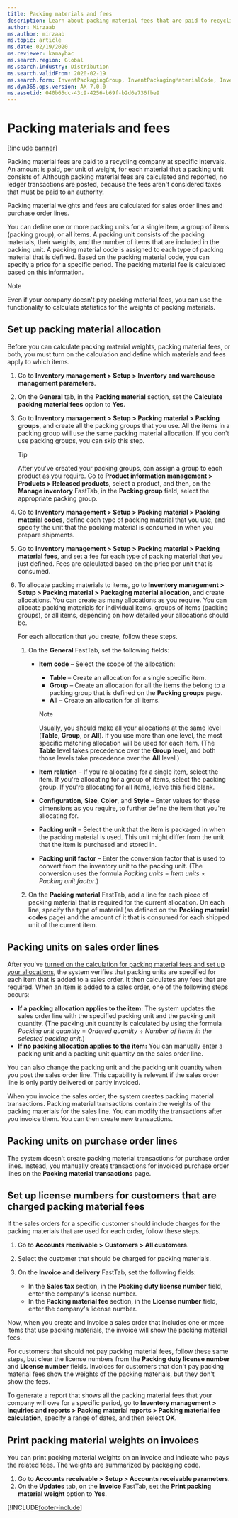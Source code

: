 ```yaml
---
title: Packing materials and fees
description: Learn about packing material fees that are paid to recycling companies at specific intervals with a process for setting up packing material allocation.
author: Mirzaab
ms.author: mirzaab
ms.topic: article
ms.date: 02/19/2020
ms.reviewer: kamaybac
ms.search.region: Global
ms.search.industry: Distribution
ms.search.validFrom: 2020-02-19
ms.search.form: InventPackagingGroup, InventPackagingMaterialCode, InventPackagingMaterialFee, InventPackagingMaterialTrans, InventPackagingMaterialTransPurch, InventPackagingUnit
ms.dyn365.ops.version: AX 7.0.0
ms.assetid: 040b65dc-43c9-4256-b69f-b2d6e736fbe9
---
```


# Packing materials and fees

[!include [banner](../includes/banner.md)]

Packing material fees are paid to a recycling company at specific intervals. An amount is paid, per unit of weight, for each material that a packing unit consists of. Although packing material fees are calculated and reported, no ledger transactions are posted, because the fees aren't considered taxes that must be paid to an authority.

Packing material weights and fees are calculated for sales order lines and purchase order lines.

You can define one or more packing units for a single item, a group of items (packing group), or all items. A packing unit consists of the packing materials, their weights, and the number of items that are included in the packing unit. A packing material code is assigned to each type of packing material that is defined. Based on the packing material code, you can specify a price for a specific period. The packing material fee is calculated based on this information.

> [!NOTE]
> Even if your company doesn't pay packing material fees, you can use the functionality to calculate statistics for the weights of packing materials.

## <a name="allocations"></a>Set up packing material allocation

Before you can calculate packing material weights, packing material fees, or both, you must turn on the calculation and define which materials and fees apply to which items.

1. Go to **Inventory management \> Setup \> Inventory and warehouse management parameters**.
1. On the **General** tab, in the **Packing material** section, set the **Calculate packing material fees** option to **Yes**.
1. Go to **Inventory management \> Setup \> Packing material \> Packing groups**, and create all the packing groups that you use. All the items in a packing group will use the same packing material allocation. If you don't use packing groups, you can skip this step.

    > [!TIP]
    > After you've created your packing groups, can assign a group to each product as you require. Go to **Product information management \> Products \> Released products**, select a product, and then, on the **Manage inventory** FastTab, in the **Packing group** field, select the appropriate packing group.

1. Go to **Inventory management \> Setup \> Packing material \> Packing material codes**, define each type of packing material that you use, and specify the unit that the packing material is consumed in when you prepare shipments.
1. Go to **Inventory management \> Setup \> Packing material \> Packing material fees**, and set a fee for each type of packing material that you just defined. Fees are calculated based on the price per unit that is consumed.
1. To allocate packing materials to items, go to **Inventory management \> Setup \> Packing material \> Packaging material allocation**, and create allocations. You can create as many allocations as you require. You can allocate packing materials for individual items, groups of items (packing groups), or all items, depending on how detailed your allocations should be.

    For each allocation that you create, follow these steps.

    1. On the **General** FastTab, set the following fields:

        - **Item code** – Select the scope of the allocation:

            - **Table** – Create an allocation for a single specific item.
            - **Group** – Create an allocation for all the items the belong to a packing group that is defined on the **Packing groups** page.
            - **All** – Create an allocation for all items.

            > [!NOTE]
            > Usually, you should make all your allocations at the same level (**Table**, **Group**, or **All**). If you use more than one level, the most specific matching allocation will be used for each item. (The **Table** level takes precedence over the **Group** level, and both those levels take precedence over the **All** level.)

        - **Item relation** – If you're allocating for a single item, select the item. If you're allocating for a group of items, select the packing group. If you're allocating for all items, leave this field blank.
        - **Configuration**, **Size**, **Color**, and **Style** – Enter values for these dimensions as you require, to further define the item that you're allocating for.
        - **Packing unit** – Select the unit that the item is packaged in when the packing material is used. This unit might differ from the unit that the item is purchased and stored in.
        - **Packing unit factor** – Enter the conversion factor that is used to convert from the inventory unit to the packing unit. (The conversion uses the formula *Packing units* = *Item units* × *Packing unit factor*.)

    1. On the **Packing material** FastTab, add a line for each piece of packing material that is required for the current allocation. On each line, specify the type of material (as defined on the **Packing material codes** page) and the amount of it that is consumed for each shipped unit of the current item.

## Packing units on sales order lines

After you've [turned on the calculation for packing material fees and set up your allocations](#allocations), the system verifies that packing units are specified for each item that is added to a sales order. It then calculates any fees that are required. When an item is added to a sales order, one of the following steps occurs:

- **If a packing allocation applies to the item:** The system updates the sales order line with the specified packing unit and the packing unit quantity. (The packing unit quantity is calculated by using the formula *Packing unit quantity* = *Ordered quantity* ÷ *Number of items in the selected packing unit*.)
- **If no packing allocation applies to the item:** You can manually enter a packing unit and a packing unit quantity on the sales order line.

You can also change the packing unit and the packing unit quantity when you post the sales order line. This capability is relevant if the sales order line is only partly delivered or partly invoiced.

When you invoice the sales order, the system creates packing material transactions. Packing material transactions contain the weights of the packing materials for the sales line. You can modify the transactions after you invoice them. You can then create new transactions.

## Packing units on purchase order lines

The system doesn't create packing material transactions for purchase order lines. Instead, you manually create transactions for invoiced purchase order lines on the **Packing material transactions** page.

## Set up license numbers for customers that are charged packing material fees

If the sales orders for a specific customer should include charges for the packing materials that are used for each order, follow these steps.

1. Go to **Accounts receivable \> Customers \> All customers**.
1. Select the customer that should be charged for packing materials.
1. On the **Invoice and delivery** FastTab, set the following fields:

    - In the **Sales tax** section, in the **Packing duty license number** field, enter the company's license number.
    - In the **Packing material fee** section, in the **License number** field, enter the company's license number.

Now, when you create and invoice a sales order that includes one or more items that use packing materials, the invoice will show the packing material fees.

For customers that should not pay packing material fees, follow these same steps, but clear the license numbers from the **Packing duty license number** and **License number** fields. Invoices for customers that don't pay packing material fees show the weights of the packing materials, but they don't show the fees.

To generate a report that shows all the packing material fees that your company will owe for a specific period, go to **Inventory management \> Inquiries and reports \> Packing material reports \> Packing material fee calculation**, specify a range of dates, and then select **OK**.

## Print packing material weights on invoices

You can print packing material weights on an invoice and indicate who pays the related fees. The weights are summarized by packaging code.

1. Go to **Accounts receivable \> Setup \> Accounts receivable parameters**.
1. On the **Updates** tab, on the **Invoice** FastTab, set the **Print packing material weight** option to **Yes**.


[!INCLUDE[footer-include](../../includes/footer-banner.md)]